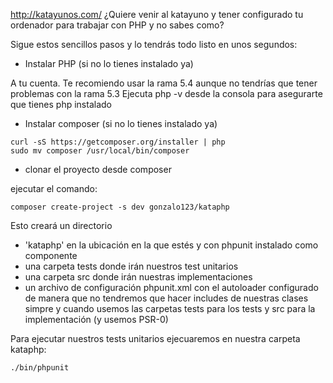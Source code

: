 http://katayunos.com/
¿Quiere venir al katayuno y tener configurado tu ordenador para trabajar con PHP y no sabes como?

Sigue estos sencillos pasos y lo tendrás todo listo en unos segundos:

+ Instalar PHP (si no lo tienes instalado ya)

A tu cuenta. Te recomiendo usar la rama 5.4 aunque no tendrías que tener problemas con la rama 5.3
Ejecuta php -v desde la consola para asegurarte que tienes php instalado

+ Instalar composer (si no lo tienes instalado ya)

```
curl -sS https://getcomposer.org/installer | php
sudo mv composer /usr/local/bin/composer 
```

+ clonar el proyecto desde composer

ejecutar el comando:

```
composer create-project -s dev gonzalo123/kataphp
```

Esto creará un directorio 
* 'kataphp' en la ubicación en la que estés y con phpunit instalado como componente
* una carpeta tests donde irán nuestros test unitarios
* una carpeta src donde irán nuestras implementaciones
* un archivo de configuración phpunit.xml con el autoloader configurado de manera que no tendremos que hacer includes de nuestras clases simpre y cuando usemos las carpetas tests para los tests y src para la implementación (y usemos PSR-0)

Para ejecutar nuestros tests unitarios ejecuaremos en nuestra carpeta kataphp:

```
./bin/phpunit
```
